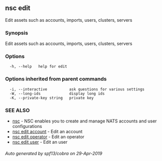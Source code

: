 ## nsc edit

Edit assets such as accounts, imports, users, clusters, servers

### Synopsis

Edit assets such as accounts, imports, users, clusters, servers

### Options

```
  -h, --help   help for edit
```

### Options inherited from parent commands

```
  -i, --interactive          ask questions for various settings
  -W, --long-ids             display long ids
  -K, --private-key string   private key
```

### SEE ALSO

* [nsc](nsc.md)	 - NSC enables you to create and manage NATS accounts and user configurations
* [nsc edit account](nsc_edit_account.md)	 - Edit an account
* [nsc edit operator](nsc_edit_operator.md)	 - Edit an operator
* [nsc edit user](nsc_edit_user.md)	 - Edit an user

###### Auto generated by spf13/cobra on 29-Apr-2019

